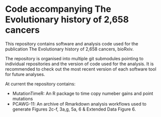 # Code accompanying The Evolutionary history of 2,658 cancers

This repository contains software and analysis code used for the publication The Evolutionary history of 2,658 cancers, bioRxiv.

The repository is organised into multiple git submodules pointing to individual repositories and the version of code used for the analysis.
It is recommended to check out the most recent version of each software tool for future analyses.

At current the repository contains:

* MutationTimeR: An R package to time copy numeber gains and point mutations
* PCAWG-11: An archive of Rmarkdown analysis workflows used to generate Figures 2c-f, 3a,g, 5a, 6 & Extended Data Figure 6.
